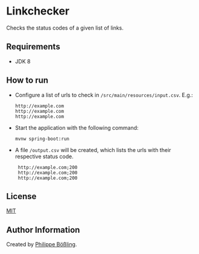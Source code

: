 # Linkchecker

Checks the status codes of a given list of links.

## Requirements

- JDK 8

## How to run

- Configure a list of urls to check in `/src/main/resources/input.csv`. E.g.:
    ```
    http://example.com
    http://example.com
    http://example.com
    ```
- Start the application with the following command:
    ```
    mvnw spring-boot:run
    ```
- A file `/output.csv` will be created, which lists the urls with their respective status code.
    ```
     http://example.com;200
     http://example.com;200
     http://example.com;200   
    ```

## License

[MIT](LICENSE)

## Author Information

Created by [Philippe Bößling](https://www.gihub.com/pboessling).